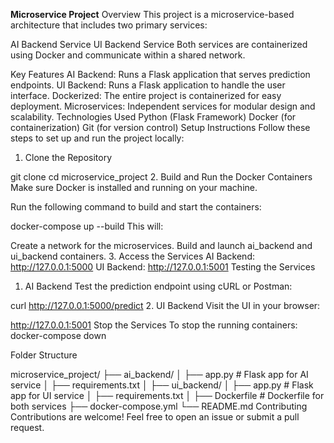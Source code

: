 **Microservice Project**
Overview
This project is a microservice-based architecture that includes two primary services:

AI Backend Service
UI Backend Service
Both services are containerized using Docker and communicate within a shared network.

Key Features
AI Backend: Runs a Flask application that serves prediction endpoints.
UI Backend: Runs a Flask application to handle the user interface.
Dockerized: The entire project is containerized for easy deployment.
Microservices: Independent services for modular design and scalability.
Technologies Used
Python (Flask Framework)
Docker (for containerization)
Git (for version control)
Setup Instructions
Follow these steps to set up and run the project locally:

1. Clone the Repository

git clone <repository-url>
cd microservice_project
2. Build and Run the Docker Containers
Make sure Docker is installed and running on your machine.

Run the following command to build and start the containers:

docker-compose up --build
This will:

Create a network for the microservices.
Build and launch ai_backend and ui_backend containers.
3. Access the Services
AI Backend: http://127.0.0.1:5000
UI Backend: http://127.0.0.1:5001
Testing the Services
1. AI Backend
Test the prediction endpoint using cURL or Postman:


curl http://127.0.0.1:5000/predict
2. UI Backend
Visit the UI in your browser:


http://127.0.0.1:5001
Stop the Services
To stop the running containers:
docker-compose down

Folder Structure

microservice_project/
├── ai_backend/
│   ├── app.py       # Flask app for AI service
│   ├── requirements.txt
│
├── ui_backend/
│   ├── app.py       # Flask app for UI service
│   ├── requirements.txt
│
├── Dockerfile       # Dockerfile for both services
├── docker-compose.yml
└── README.md
Contributing
Contributions are welcome! Feel free to open an issue or submit a pull request.
